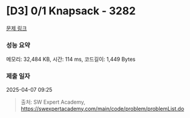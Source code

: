 # [D3] 0/1 Knapsack - 3282 

[문제 링크](https://swexpertacademy.com/main/code/problem/problemDetail.do?contestProbId=AWBJAVpqrzQDFAWr) 

### 성능 요약

메모리: 32,484 KB, 시간: 114 ms, 코드길이: 1,449 Bytes

### 제출 일자

2025-04-07 09:25



> 출처: SW Expert Academy, https://swexpertacademy.com/main/code/problem/problemList.do